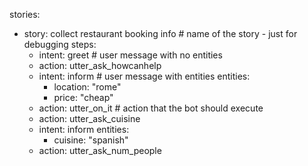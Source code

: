 stories:
- story: collect restaurant booking info  # name of the story - just for debugging
  steps:
  - intent: greet                         # user message with no entities
  - action: utter_ask_howcanhelp
  - intent: inform                        # user message with entities
    entities:
    - location: "rome"
    - price: "cheap"
  - action: utter_on_it                  # action that the bot should execute
  - action: utter_ask_cuisine
  - intent: inform
    entities:
    - cuisine: "spanish"
  - action: utter_ask_num_people
<!-- ## Happy path 1
* greet
  - utter_greet
* query_knowledge_base
  - action_query_database
* goodbye
  - utter_goodbye

## Happy path 2
* greet
  - utter_greet
* query_knowledge_base
  - action_query_database
* goodbye
  - utter_goodbye

## Happy path 3
* greet
  - utter_greet
* query_knowledge_base
  - action_query_database
* goodbye
  - utter_goodbye

## Happy path 4
* greet
  - utter_greet
* query_knowledge_base
  - action_query_database
* query_knowledge_base
  - action_query_database
* goodbye
  - utter_goodbye

## Happy path 5
* greet
  - utter_greet
* query_knowledge_base
  - action_query_database
* query_knowledge_base
  - action_query_database
* goodbye
  - utter_goodbye

## Happy path 6
* greet
  - utter_greet
* query_knowledge_base
  - action_query_database
* query_knowledge_base
  - action_query_database
* goodbye
  - utter_goodbye

## Happy path 7
* greet
  - utter_greet
* query_knowledge_base
  - action_query_database
* query_knowledge_base
  - action_query_database
* goodbye
  - utter_goodbye

## Hello
* greet
- utter_greet

## Query Knowledge Base
* query_knowledge_base
- action_query_database

## Bye
* goodbye
- utter_goodbye

## bot challenge
* bot_challenge
  - utter_iamabot -->

